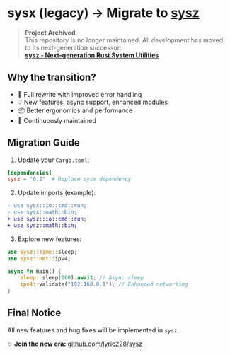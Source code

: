 # sysx (legacy) → Migrate to [sysz](https://github.com/lyric228/sysz)

> **Project Archived**  
> This repository is no longer maintained. All development has moved to its next-generation successor:  
> **[sysz - Next-generation Rust System Utilities](https://github.com/lyric228/sysz)**

## Why the transition?

- 🚀 Full rewrite with improved error handling
- 💡 New features: async support, enhanced modules
- 📦 Better ergonomics and performance
- 🔄 Continuously maintained

## Migration Guide

1. Update your `Cargo.toml`:

```toml
[dependencies]
sysz = "0.2"  # Replace sysx dependency
```

2. Update imports (example):

```diff rust
- use sysx::io::cmd::run;
- use sysx::math::bin;
+ use sysz::io::cmd::run;
+ use sysz::math::bin;
```

3. Explore new features:

```rust
use sysz::time::sleep;
use sysz::net::ipv4;

async fn main() {
    sleep::sleep(100).await; // Async sleep
    ipv4::validate("192.168.0.1"); // Enhanced networking
}
```

## Final Notice

All new features and bug fixes will be implemented in `sysz`.

✨ **Join the new era:** [github.com/lyric228/sysz](https://github.com/lyric228/sysz)
